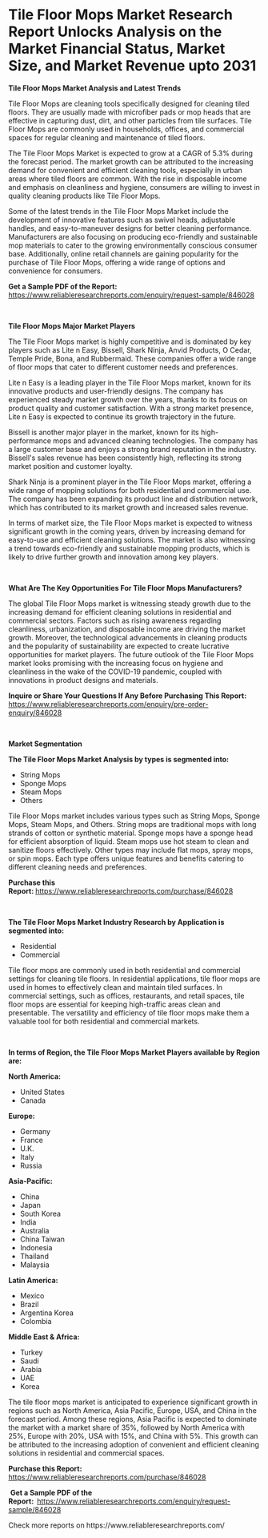 <p><h1>Tile Floor Mops Market Research Report Unlocks Analysis on the Market Financial Status, Market Size, and Market Revenue upto 2031</h1></p><p><strong>Tile Floor Mops Market Analysis and Latest Trends</strong></p>
<p><p>Tile Floor Mops are cleaning tools specifically designed for cleaning tiled floors. They are usually made with microfiber pads or mop heads that are effective in capturing dust, dirt, and other particles from tile surfaces. Tile Floor Mops are commonly used in households, offices, and commercial spaces for regular cleaning and maintenance of tiled floors.</p><p>The Tile Floor Mops Market is expected to grow at a CAGR of 5.3% during the forecast period. The market growth can be attributed to the increasing demand for convenient and efficient cleaning tools, especially in urban areas where tiled floors are common. With the rise in disposable income and emphasis on cleanliness and hygiene, consumers are willing to invest in quality cleaning products like Tile Floor Mops.</p><p>Some of the latest trends in the Tile Floor Mops Market include the development of innovative features such as swivel heads, adjustable handles, and easy-to-maneuver designs for better cleaning performance. Manufacturers are also focusing on producing eco-friendly and sustainable mop materials to cater to the growing environmentally conscious consumer base. Additionally, online retail channels are gaining popularity for the purchase of Tile Floor Mops, offering a wide range of options and convenience for consumers.</p></p>
<p><strong>Get a Sample PDF of the Report:&nbsp;</strong> <a href="https://www.reliableresearchreports.com/enquiry/request-sample/846028">https://www.reliableresearchreports.com/enquiry/request-sample/846028</a></p>
<p>&nbsp;</p>
<p><strong>Tile Floor Mops Major Market Players</strong></p>
<p><p>The Tile Floor Mops market is highly competitive and is dominated by key players such as Lite n Easy, Bissell, Shark Ninja, Anvid Products, O Cedar, Temple Pride, Bona, and Rubbermaid. These companies offer a wide range of floor mops that cater to different customer needs and preferences.</p><p>Lite n Easy is a leading player in the Tile Floor Mops market, known for its innovative products and user-friendly designs. The company has experienced steady market growth over the years, thanks to its focus on product quality and customer satisfaction. With a strong market presence, Lite n Easy is expected to continue its growth trajectory in the future.</p><p>Bissell is another major player in the market, known for its high-performance mops and advanced cleaning technologies. The company has a large customer base and enjoys a strong brand reputation in the industry. Bissell's sales revenue has been consistently high, reflecting its strong market position and customer loyalty.</p><p>Shark Ninja is a prominent player in the Tile Floor Mops market, offering a wide range of mopping solutions for both residential and commercial use. The company has been expanding its product line and distribution network, which has contributed to its market growth and increased sales revenue.</p><p>In terms of market size, the Tile Floor Mops market is expected to witness significant growth in the coming years, driven by increasing demand for easy-to-use and efficient cleaning solutions. The market is also witnessing a trend towards eco-friendly and sustainable mopping products, which is likely to drive further growth and innovation among key players.</p></p>
<p>&nbsp;</p>
<p><strong>What Are The Key Opportunities For Tile Floor Mops Manufacturers?</strong></p>
<p><p>The global Tile Floor Mops market is witnessing steady growth due to the increasing demand for efficient cleaning solutions in residential and commercial sectors. Factors such as rising awareness regarding cleanliness, urbanization, and disposable income are driving the market growth. Moreover, the technological advancements in cleaning products and the popularity of sustainability are expected to create lucrative opportunities for market players. The future outlook of the Tile Floor Mops market looks promising with the increasing focus on hygiene and cleanliness in the wake of the COVID-19 pandemic, coupled with innovations in product designs and materials.</p></p>
<p><strong>Inquire or Share Your Questions If Any Before Purchasing This Report:</strong> <a href="https://www.reliableresearchreports.com/enquiry/pre-order-enquiry/846028">https://www.reliableresearchreports.com/enquiry/pre-order-enquiry/846028</a></p>
<p>&nbsp;</p>
<p><strong>Market Segmentation</strong></p>
<p><strong>The Tile Floor Mops Market Analysis by types is segmented into:</strong></p>
<p><ul><li>String Mops</li><li>Sponge Mops</li><li>Steam Mops</li><li>Others</li></ul></p>
<p><p>Tile Floor Mops market includes various types such as String Mops, Sponge Mops, Steam Mops, and Others. String mops are traditional mops with long strands of cotton or synthetic material. Sponge mops have a sponge head for efficient absorption of liquid. Steam mops use hot steam to clean and sanitize floors effectively. Other types may include flat mops, spray mops, or spin mops. Each type offers unique features and benefits catering to different cleaning needs and preferences.</p></p>
<p><strong>Purchase this Report:&nbsp;</strong><a href="https://www.reliableresearchreports.com/purchase/846028">https://www.reliableresearchreports.com/purchase/846028</a></p>
<p>&nbsp;</p>
<p><strong>The Tile Floor Mops Market Industry Research by Application is segmented into:</strong></p>
<p><ul><li>Residential</li><li>Commercial</li></ul></p>
<p><p>Tile floor mops are commonly used in both residential and commercial settings for cleaning tile floors. In residential applications, tile floor mops are used in homes to effectively clean and maintain tiled surfaces. In commercial settings, such as offices, restaurants, and retail spaces, tile floor mops are essential for keeping high-traffic areas clean and presentable. The versatility and efficiency of tile floor mops make them a valuable tool for both residential and commercial markets.</p></p>
<p>&nbsp;</p>
<p><strong>In terms of Region, the Tile Floor Mops Market Players available by Region are:</strong></p>
<p>
    <p> <strong> North America: </strong>
        <ul>
            <li>United States</li>
            <li>Canada</li>
        </ul>
        </p> 
    <p> <strong> Europe: </strong>
        <ul>
            <li>Germany</li>
            <li>France</li>
            <li>U.K.</li>
            <li>Italy</li>
            <li>Russia</li>
        </ul>
        </p> 
    <p> <strong> Asia-Pacific: </strong>
        <ul>
            <li>China</li>
            <li>Japan</li>
            <li>South Korea</li>
            <li>India</li>
            <li>Australia</li>
            <li>China Taiwan</li>
            <li>Indonesia</li>
            <li>Thailand</li>
            <li>Malaysia</li>
        </ul>
        </p> 
    <p> <strong> Latin America: </strong>
        <ul>
            <li>Mexico</li>
            <li>Brazil</li>
            <li>Argentina Korea</li>
            <li>Colombia</li>
        </ul>
        </p> 
    <p> <strong> Middle East & Africa: </strong>
        <ul>
            <li>Turkey</li>
            <li>Saudi</li>
            <li>Arabia</li>
            <li>UAE</li>
            <li>Korea</li>
        </ul>
    </p>
    </p>
<p><p>The tile floor mops market is anticipated to experience significant growth in regions such as North America, Asia Pacific, Europe, USA, and China in the forecast period. Among these regions, Asia Pacific is expected to dominate the market with a market share of 35%, followed by North America with 25%, Europe with 20%, USA with 15%, and China with 5%. This growth can be attributed to the increasing adoption of convenient and efficient cleaning solutions in residential and commercial spaces.</p></p>
<p><strong>Purchase this Report: </strong><a href="https://www.reliableresearchreports.com/purchase/846028">https://www.reliableresearchreports.com/purchase/846028</a></p>
<p>&nbsp;<strong>Get a Sample PDF of the Report:&nbsp;&nbsp;</strong><a href="https://www.reliableresearchreports.com/enquiry/request-sample/846028">https://www.reliableresearchreports.com/enquiry/request-sample/846028</a></p>
<p><strong></strong></p>
<p>Check more reports on https://www.reliableresearchreports.com/</p>